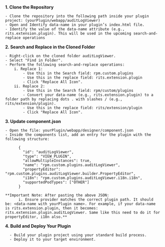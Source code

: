 **1. Clone the Repository**

    - Clone the repository into the following path inside your plugin project: (yourPlugin/webapp/auditLogViewer)
    - Open and Identify data-name in your plugin’s index.html file.
    - Identify the value of the data-name attribute (e.g., rits.extension.plugin). This will be used in the upcoming search-and-replace operations
    
**2. Search and Replace in the Cloned Folder**

    - Right-click on the cloned folder auditLogViewer.
    - Select "Find in Folder".
    - Perform the following search-and-replace operations:
        i. Replace 1:
            - Use this in the Search field: rpm.custom.plugins
            - Use this in the replace field: rits.extension.plugin
            - Click "Replace All Icon".
        ii. Replace 2:
            - Use this in the Search field: rpm/custom/plugins
            - Convert your data-name (e.g., rits.extension.plugin) to a folder path by replacing dots . with slashes / (e.g., rits/extension/plugin).
            - Use this in the replace field: rits/extension/plugin
            - Click "Replace All Icon".
            
**3. Update component.json**

    - Open the file: yourPlugin/webapp/designer/component.json
    - Inside the components list, add an entry for the plugin with the following structure:
    
          {
            "id": "auditLogViewer",
            "type": "VIEW_PLUGIN",
            "allowMultipleInstances": true,
            "name": "rpm.custom.plugins.auditLogViewer",
            "propertyEditor": "rpm.custom.plugins.auditLogViewer.builder.PropertyEditor",
            "i18n": "rpm.custom.plugins.auditLogViewer.i18n.i18n",
            "supportedPodTypes": ["OTHER"]
          }
          
    **Important Note: After pasting the above JSON:
          i. Ensure provider matches the correct plugin path. It should be: <data-name with yourPlugin name>. For example, if your data-name is rits.extension.plugin, then it becomes: rits.extension.plugin.auditLogViewer. Same like this need to do it for propertyEditor, i18n also.**
          
**4. Build and Deploy Your Plugin**

      - Build your plugin project using your standard build process.
      - Deploy it to your target environment.
      
